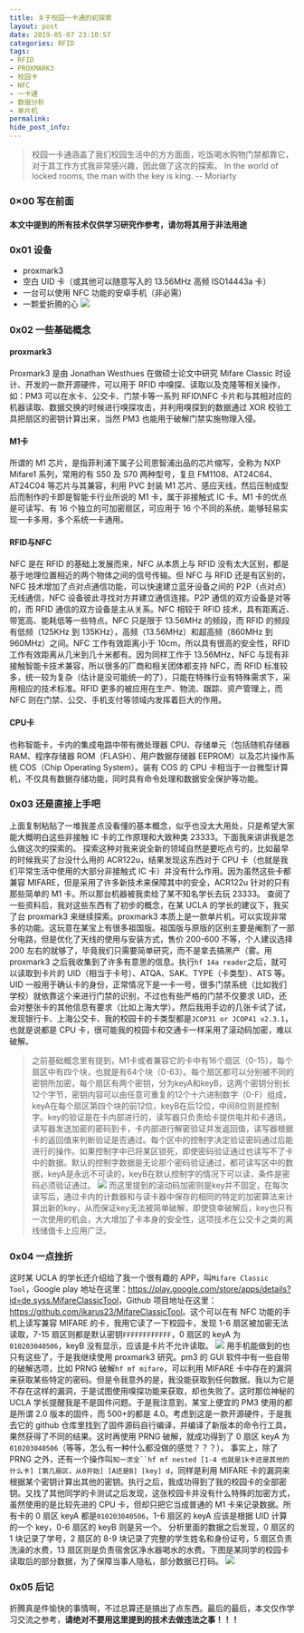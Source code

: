 ```yaml
---
title: 关于校园一卡通的初探索
layout: post
date: 2019-05-07 23:10:57
categories: RFID
tags:
- RFID
- PROXMARK3
- 校园卡
- NFC
- 一卡通
- 数据分析
- 单片机
permalink:
hide_post_info:
---
```

>校园一卡通涵盖了我们校园生活中的方方面面，吃饭喝水购物门禁都靠它，对于其工作方式我非常感兴趣，因此做了这次的探索。
>In the world of locked rooms, the man with the key is king.
>-- Moriarty

<!--More-->

### 0×00 写在前面

#### 本文中提到的所有技术仅供学习研究作参考，**请勿将其用于非法用途**

### 0x01 设备

* proxmark3
* 空白 UID 卡（或其他可以随意写入的 13.56MHz 高频 ISO14443a 卡）
* 一台可以使用 NFC 功能的安卓手机（非必需）
* 一颗爱折腾的心
![](/images/posts/2019/05/PM3.jpg)

### 0x02 一些基础概念

#### proxmark3

Proxmark3 是由 Jonathan Westhues 在做硕士论文中研究 Mifare Classic 时设计、开发的一款开源硬件，可以用于 RFID 中嗅探、读取以及克隆等相关操作，如：PM3 可以在水卡、公交卡、门禁卡等一系列 RFID\NFC 卡片和与其相对应的机器读取、数据交换的时候进行嗅探攻击，并利用嗅探到的数据通过 XOR 校验工具把扇区的密钥计算出来，当然 PM3 也能用于破解门禁实施物理入侵。

#### M1卡

所谓的 M1 芯片，是指菲利浦下属子公司恩智浦出品的芯片缩写，全称为 NXP Mifare1 系列，常用的有 S50 及 S70 两种型号，复旦 FM1108、AT24C64、AT24C04 等芯片与其兼容，利用 PVC 封装 M1 芯片、感应天线，然后压制成型后而制作的卡即是智能卡行业所说的 M1 卡，属于非接触式 IC 卡。M1 卡的优点是可读写、有 16 个独立的可加密扇区，可应用于 16 个不同的系统，能够轻易实现一卡多用，多个系统一卡通用。

#### RFID与NFC

NFC 是在 RFID 的基础上发展而来，NFC 从本质上与 RFID 没有太大区别，都是基于地理位置相近的两个物体之间的信号传输。但 NFC 与 RFID 还是有区别的，NFC 技术增加了点对点通信功能，可以快速建立蓝牙设备之间的 P2P（点对点）无线通信，NFC 设备彼此寻找对方并建立通信连接。P2P 通信的双方设备是对等的，而 RFID 通信的双方设备是主从关系。NFC 相较于 RFID 技术，具有距离近、带宽高、能耗低等一些特点。NFC 只是限于 13.56MHz 的频段，而 RFID 的频段有低频（125KHz 到 135KHz），高频（13.56MHz）和超高频（860MHz 到 960MHz）之间。NFC 工作有效距离小于 10cm，所以具有很高的安全性，RFID 工作有效距离从几米到几十米都有。因为同样工作于 13.56MHz，NFC 与现有非接触智能卡技术兼容，所以很多的厂商和相关团体都支持 NFC，而 RFID 标准较多，统一较为复杂（估计是没可能统一的了），只能在特殊行业有特殊需求下，采用相应的技术标准。RFID 更多的被应用在生产、物流、跟踪、资产管理上，而 NFC 则在门禁、公交、手机支付等领域内发挥着巨大的作用。

#### CPU卡

也称智能卡，卡内的集成电路中带有微处理器 CPU、存储单元（包括随机存储器 RAM、程序存储器 ROM（FLASH）、用户数据存储器 EEPROM）以及芯片操作系统 COS（Chip Operating System）。装有 COS 的 CPU 卡相当于一台微型计算机，不仅具有数据存储功能，同时具有命令处理和数据安全保护等功能。

### 0x03 还是直接上手吧

上面复制粘贴了一堆我差点没看懂的基本概念，似乎也没太大用处，只是希望大家能大概明白这些非接触 IC 卡的工作原理和大致种类 23333。下面我来讲讲我是怎么做这次的探索的。
探索这种对我来说全新的领域自然是要吃点亏的，比如最早的时候我买了台没什么用的 ACR122u，结果发现这东西对于 CPU 卡（也就是我们平常生活中使用的大部分非接触式 IC 卡）并没有什么作用。因为虽然这些卡都兼容 MIFARE，但是采用了许多新技术来保障其中的安全，ACR122u 针对的只有那些简单的 M1 卡。所以那台机器被我卖给了某不知名学长去玩 23333。
查阅了一些资料后，我对这些东西有了初步的概念，在某 UCLA 的学长的建议下，我买了台 proxmark3 来继续探索。proxmark3 本质上是一款单片机，可以实现非常多的功能。这玩意在某宝上有很多祖国版。祖国版与原版的区别主要是阉割了一部分电路，但是优化了天线的使用与安装方式，售价 200-600 不等，个人建议选择 200 左右的就够了，毕竟我们只需要简单研究，而不是拿去搞黑产（雾。用 proxmark3 之后我收集到了许多有意思的信息。执行`hf 14a reader`之后，就可以读取到卡片的 UID（相当于卡号）、ATQA、SAK、TYPE（卡类型）、ATS 等。UID 一般用于确认卡的身份，正常情况下是一卡一号，很多门禁系统（比如我们学校）就依靠这个来进行门禁的识别，不过也有些严格的门禁不仅要求 UID，还会对整张卡的其他信息有要求（比如上海大学）。然后我用手边的几张卡试了试，发现银行卡、上海公交卡、我的校园卡的卡类型都是`JCOP31 or JCOP41 v2.3.1`，也就是说都是 CPU 卡，很可能我的校园卡和交通卡一样采用了滚动码加密，难以破解。
>之前基础概念里有提到，M1卡或者兼容它的卡中有16个扇区（0-15），每个扇区中有四个块，也就是有64个块（0-63）。每个扇区都可以分别被不同的密钥所加密，每个扇区有两个密钥，分为keyA和keyB，这两个密钥分别长12个字节，密钥内容可以由任意可重复的12个十六进制数字（0-F）组成，keyA在每个扇区第四个块的前12位，keyB在后12位，中间8位则是控制字。key的验证是在卡内部进行的，读写器只负责给卡提供电并和卡通讯，读写器发送加密的密码到卡，卡内部进行解密验证并发返回值，读写器根据卡的返回值来判断验证是否通过。每个区中的控制字决定验证密码通过后能进行的操作。如果控制字中已将某区锁死，即使密码验证通过也读写不了卡中的数据。默认的控制字数据是无论那个密码验证通过，都可读写区中的数据，keyA是永远不可读的，keyB在默认控制字的情况下可以读，条件是密码必须验证通过。
![](/images/posts/2019/05/blocks_sheet.jpg)
>而这里提到的滚动码加密则是key并不固定，在每次读写后，通过卡内的计数器和与读卡器中保存的相同的特定的加密算法来计算出新的key，从而保证key无法被简单破解，即使侥幸破解后，key也只有一次使用的机会，大大增加了卡本身的安全性，这项技术在公交卡之类的离线储值卡上应用广泛。

### 0x04 一点挫折

这时某 UCLA 的学长还介绍给了我一个很有趣的 APP，叫`Mifare Classic Tool`，Google play 地址在这里：<https://play.google.com/store/apps/details?id=de.syss.MifareClassicTool>，Github 项目地址在这里：<https://github.com/ikarus23/MifareClassicTool>。这个可以在有 NFC 功能的手机上读写兼容 MIFARE 的卡，我用它读了一下校园卡，发现 1-6 扇区被加密无法读取，7-15 扇区则都是默认密钥`FFFFFFFFFFFF`，0 扇区的 keyA 为`010203040506`，keyB 没有显示，应该是卡片不允许读取。
![](/images/posts/2019/05/MCT_results.jpg)
用手机能做到的也只有这些了，于是我继续使用 proxmark3 研究。pm3 的 GUI 软件中有一些自带的破解选项，比如 PRNG 破解`hf mf mifare`，可以利用 MIFARE 卡中存在的漏洞来获取某些特定的密码。但是令我意外的是，我没能获取到任何数据。我以为它是不存在这样的漏洞，于是试图使用嗅探功能来获取，却也失败了。这时那位神秘的 UCLA 学长提醒我是不是固件问题。于是我注意到，某宝上便宜的 PM3 使用的都是所谓 2.0 版本的固件，而 500+的都是 4.0。考虑到这是一款开源硬件，于是我去它的 github 仓库里找到了固件源码自行编译，并编译了新版本的命令行工具，果然获得了不同的结果。这时再使用 PRNG 破解，就成功得到了 0 扇区 keyA 为`010203040506`（等等，怎么有一种什么都没做的感觉？？？）。
事实上，除了 PRNG 之外，还有一个操作叫`知一求全``hf mf nested [1-4 也就是1k卡还是其他的什么卡] [第几扇区，从0开始] [A还是B] [key] d`，同样是利用 MIFARE 卡的漏洞来根据某个密钥计算出其他的密钥。执行之后，我成功得到了我的校园卡的全部密钥。又找了其他同学的卡测试之后发现，这张校园卡并没有什么特殊的加密方式，虽然使用的是比较先进的 CPU 卡，但却只把它当成普通的 M1 卡来记录数据。所有卡的 0 扇区 keyA 都是`010203040506`，1-6 扇区的 keyA 应该是根据 UID 计算的一个 key，0-6 扇区的 keyB 则是另一个。
分析里面的数据之后发现，0 扇区的 1 块记录了学号，2 扇区的 8-9 块记录了完整的学生姓名和身份证号，5 扇区负责洗澡的水费，13 扇区则是负责宿舍区净水器喝水的水费。下图是某同学的校园卡读取后的部分数据，为了保障当事人隐私，部分数据已打码。
![](/images/posts/2019/05/dump_data.jpg)

### 0x05 后记

折腾真是件愉快的事情啊，不过总算还是搞出了点东西。最后的最后，本文仅作学习交流之参考，**请绝对不要用这里提到的技术去做违法之事！！！**
